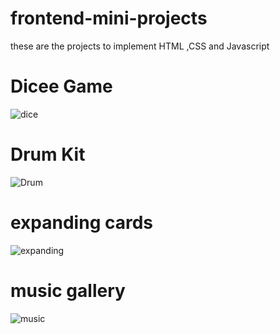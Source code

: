 # frontend-mini-projects
these are the projects to implement HTML ,CSS and Javascript
# Dicee Game
![dice](https://user-images.githubusercontent.com/80371996/181160035-c9df114b-3c3f-40ff-a615-e244a6cc774f.png)
# Drum Kit
​![Drum](https://user-images.githubusercontent.com/80371996/181160553-a51d739b-ee47-4328-9cb9-b711426a5315.png)
# expanding cards
![expanding ](https://user-images.githubusercontent.com/80371996/181160938-72e746ec-08bb-4809-9543-9ea075bfd9a4.png)
# music gallery
![music](https://user-images.githubusercontent.com/80371996/181161313-abe76bb1-319a-4292-844b-8c2b03d04894.png)
